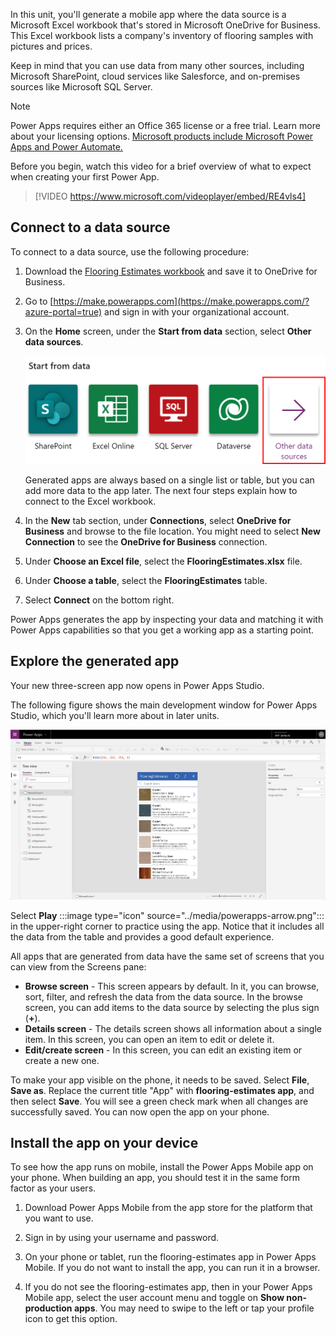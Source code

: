 In this unit, you'll generate a mobile app where the data source is a Microsoft Excel workbook that's stored in Microsoft OneDrive for Business. This Excel workbook lists a company's inventory of flooring samples with pictures and prices.

Keep in mind that you can use data from many other sources, including Microsoft SharePoint, cloud services like Salesforce, and on-premises sources like Microsoft SQL Server.

> [!NOTE]
> Power Apps requires either an Office 365 license or a free trial. Learn more about your licensing options. [Microsoft products include Microsoft Power Apps and Power Automate.](/powerapps/administrator/pricing-billing-skus/?azure-portal=true)

Before you begin, watch this video for a brief overview of what to expect when creating your first Power App.

> [!VIDEO https://www.microsoft.com/videoplayer/embed/RE4vls4]

## Connect to a data source

To connect to a data source, use the following procedure:

1. Download the [Flooring Estimates workbook](https://az787822.vo.msecnd.net/documentation/get-started-from-data/FlooringEstimates.xlsx) and save it to OneDrive for Business.

1. Go to [https://make.powerapps.com](https://make.powerapps.com/?azure-portal=true) and sign in with your organizational account.

1. On the **Home** screen, under the **Start from data** section, select **Other data sources**.

    ![Screenshot of the Canvas app from blank screen with Phone layout and Create highlighted.](../media/powerapps-home-screen-data-sources.png)

    Generated apps are always based on a single list or table, but you can add more data to the app later. The next four steps explain how to connect to the Excel workbook.

1. In the **New** tab section, under **Connections**, select **OneDrive for Business** and browse to the file location.
    You might need to select **New Connection** to see the **OneDrive for Business** connection.
1. Under **Choose an Excel file**, select the **FlooringEstimates.xlsx** file.
1. Under **Choose a table**, select the **FlooringEstimates** table.
1. Select **Connect** on the bottom right.

Power Apps generates the app by inspecting your data and matching it with Power Apps capabilities so that you get a working app as a starting point.

## Explore the generated app

Your new three-screen app now opens in Power Apps Studio.

The following figure shows the main development window for Power Apps Studio, which you'll learn more about in later units.

![Power Apps main development window for Power Apps Studio.](../media/powerapps-full-screen-2.png)

Select **Play** :::image type="icon" source="../media/powerapps-arrow.png"::: in the upper-right corner to practice using the app. Notice that it includes all the data from the table and provides a good default experience.

All apps that are generated from data have the same set of screens that you can view from the Screens pane:

* **Browse screen** - This screen appears by default. In it, you can browse, sort, filter, and refresh the data from the data source. In the browse screen, you can add items to the data source by selecting the plus sign (**+**).
* **Details screen** - The details screen shows all information about a single item. In this screen, you can open an item to edit or delete it.
* **Edit/create screen** - In this screen, you can edit an existing item or create a new one.

To make your app visible on the phone, it needs to be saved. Select **File**, **Save as**. Replace the current title "App" with **flooring-estimates app**, and then select **Save**. You will see a green check mark when all changes are successfully saved. You can now open the app on your phone.

## Install the app on your device

To see how the app runs on mobile, install the Power Apps Mobile app on your phone. When building an app, you should test it in the same form factor as your users.

1. Download Power Apps Mobile from the app store for the platform that you want to use.

2. Sign in by using your username and password.

3. On your phone or tablet, run the flooring-estimates app in Power Apps Mobile. If you do not want to install the app, you can run it in a browser.

4. If you do not see the flooring-estimates app, then in your Power Apps Mobile app, select the user account menu and toggle on **Show non-production apps**. You may need to swipe to the left or tap your profile icon to get this option.
